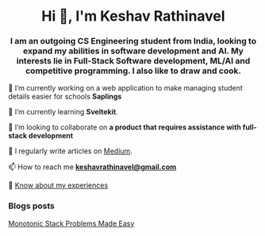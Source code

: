 <h1 align="center">Hi 👋, I'm Keshav Rathinavel</h1>
<h3 align="center">I am an outgoing CS Engineering student from India, looking to expand my abilities in software development and AI. My interests lie in Full-Stack Software development, ML/AI and competitive programming. I also like to draw and cook.</h3>

🔭 I’m currently working on a web application to make managing student details easier for schools **Saplings**

🌱 I’m currently learning **Sveltekit**.

👯 I’m looking to collaborate on **a product that requires assistance with full-stack development**

📝 I regularly write articles on [Medium](https://medium.com/@keshavrathinavel).

📫 How to reach me **keshavrathinavel@gmail.com**

📄 [Know about my experiences ](https://drive.google.com/drive/u/0/folders/1c7qoGgcp92oHzizTFc-PyR3GPzK5ecMU)

### Blogs posts
<!-- BLOG-POST-LIST:START -->
[Monotonic Stack Problems Made Easy](https://medium.com/@keshavrathinavel/leetcodes-monotonic-stack-problems-and-how-to-solve-them-made-easy-1c73c2d6d437)
<!-- BLOG-POST-LIST:END -->

